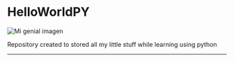 # HelloWorldPY
![Mi genial imagen](Assets/codye.png)

Repository created to stored all my little stuff while learning using python

<hr></hr>
